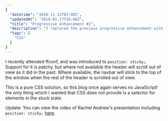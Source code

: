 ```yaml
---
{
  "datetime": "2016-11-12T03:00Z",
  "updatedAt": "2019-01-17T16:00Z",
  "title": "Progressive enhancement #2",
  "description": "I replaced the previous progressive enhancement with some new CSS. As before, where the feature is not supported, the blog still works acceptably.",
  "tags": [
    "CSS"
  ]
}
---
```

I recently attended ffconf, and was introduced to `position: sticky;`. Support
for it is patchy, but where not available the header will scroll out of view as
it did in the past. Where available, the navbar will stick to the top of the
window when the rest of the header is scrolled out of view.

This is a pure CSS solution, so this blog once again serves no JavaScript! the
only thing which I wanted that CSS does not provide is a selector for elements
in the stuck state.

Update: You can view the video of Rachel Andrew's presentation including
`position: sticky;` [here](https://youtu.be/uXYZbLT0j9c).
